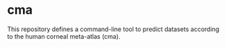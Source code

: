 # cma
This repository defines a command-line tool to predict datasets according to the human corneal meta-atlas (cma).

